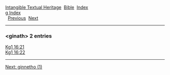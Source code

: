 [Intangible Textual Heritage](../../index)  [Bible](../index) 
[Index](index)   
[g Index](_g_)  
  [Previous](c04758)  [Next](c04760) 

------------------------------------------------------------------------

### &lt;ginath&gt; 2 entries

[Kg1 16:21](../kjv/kg1016.htm#021)  
[Kg1 16:22](../kjv/kg1016.htm#022)  

------------------------------------------------------------------------

[Next: ginnetho (1)](c04760)
